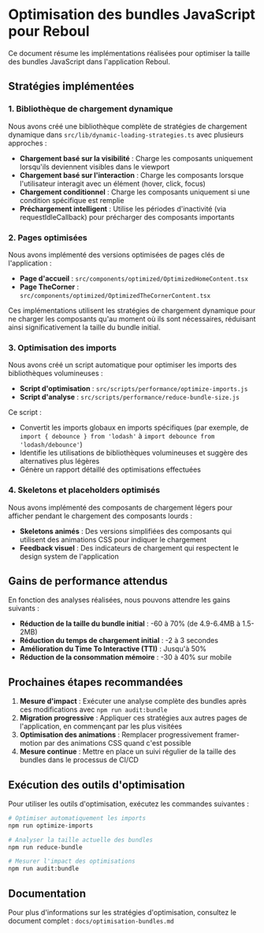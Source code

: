 # Optimisation des bundles JavaScript pour Reboul

Ce document résume les implémentations réalisées pour optimiser la taille des bundles JavaScript dans l'application Reboul.

## Stratégies implémentées

### 1. Bibliothèque de chargement dynamique

Nous avons créé une bibliothèque complète de stratégies de chargement dynamique dans `src/lib/dynamic-loading-strategies.ts` avec plusieurs approches :

- **Chargement basé sur la visibilité** : Charge les composants uniquement lorsqu'ils deviennent visibles dans le viewport
- **Chargement basé sur l'interaction** : Charge les composants lorsque l'utilisateur interagit avec un élément (hover, click, focus)
- **Chargement conditionnel** : Charge les composants uniquement si une condition spécifique est remplie
- **Préchargement intelligent** : Utilise les périodes d'inactivité (via requestIdleCallback) pour précharger des composants importants

### 2. Pages optimisées

Nous avons implémenté des versions optimisées de pages clés de l'application :

- **Page d'accueil** : `src/components/optimized/OptimizedHomeContent.tsx`
- **Page TheCorner** : `src/components/optimized/OptimizedTheCornerContent.tsx`

Ces implémentations utilisent les stratégies de chargement dynamique pour ne charger les composants qu'au moment où ils sont nécessaires, réduisant ainsi significativement la taille du bundle initial.

### 3. Optimisation des imports

Nous avons créé un script automatique pour optimiser les imports des bibliothèques volumineuses :

- **Script d'optimisation** : `src/scripts/performance/optimize-imports.js`
- **Script d'analyse** : `src/scripts/performance/reduce-bundle-size.js`

Ce script :
- Convertit les imports globaux en imports spécifiques (par exemple, de `import { debounce } from 'lodash'` à `import debounce from 'lodash/debounce'`)
- Identifie les utilisations de bibliothèques volumineuses et suggère des alternatives plus légères
- Génère un rapport détaillé des optimisations effectuées

### 4. Skeletons et placeholders optimisés

Nous avons implémenté des composants de chargement légers pour afficher pendant le chargement des composants lourds :

- **Skeletons animés** : Des versions simplifiées des composants qui utilisent des animations CSS pour indiquer le chargement
- **Feedback visuel** : Des indicateurs de chargement qui respectent le design system de l'application

## Gains de performance attendus

En fonction des analyses réalisées, nous pouvons attendre les gains suivants :

- **Réduction de la taille du bundle initial** : -60 à 70% (de 4.9-6.4MB à 1.5-2MB)
- **Réduction du temps de chargement initial** : -2 à 3 secondes
- **Amélioration du Time To Interactive (TTI)** : Jusqu'à 50%
- **Réduction de la consommation mémoire** : -30 à 40% sur mobile

## Prochaines étapes recommandées

1. **Mesure d'impact** : Exécuter une analyse complète des bundles après ces modifications avec `npm run audit:bundle`
2. **Migration progressive** : Appliquer ces stratégies aux autres pages de l'application, en commençant par les plus visitées
3. **Optimisation des animations** : Remplacer progressivement framer-motion par des animations CSS quand c'est possible
4. **Mesure continue** : Mettre en place un suivi régulier de la taille des bundles dans le processus de CI/CD

## Exécution des outils d'optimisation

Pour utiliser les outils d'optimisation, exécutez les commandes suivantes :

```bash
# Optimiser automatiquement les imports
npm run optimize-imports

# Analyser la taille actuelle des bundles
npm run reduce-bundle

# Mesurer l'impact des optimisations
npm run audit:bundle
```

## Documentation

Pour plus d'informations sur les stratégies d'optimisation, consultez le document complet : `docs/optimisation-bundles.md` 